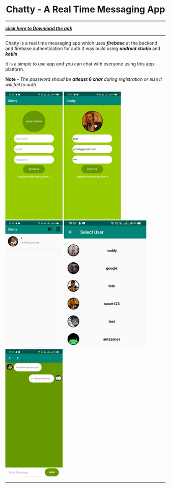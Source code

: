 
<h1 align="center"> Chatty - A Real Time Messaging App</h1>

---------------------------------

[**_click here to Download the apk_**](https://drive.google.com/file/d/17dgOr6_frumLY5yrxKYc6Nqodugt4dW7/view?usp=sharing)

----------------
Chatty is a real time messaging app which uses **_firebase_** at the backend and firebase authentication for auth
It was build using **_android studio_** and **_kotlin_**

It is a simple to use app and you can chat with everyone using this app platform.

**Note** - _The password shoud be **atleast 6 char** during registration or else it will fail to auth_

<img src="https://github.com/androidguy17/Chatty-App/blob/master/images/1.jpeg" height= 400/>  <img src="https://github.com/androidguy17/Chatty-App/blob/master/images/2.jpeg" height= 400/> <img src="https://github.com/androidguy17/Chatty-App/blob/master/images/3.jpeg" height= 400/> <img src="https://github.com/androidguy17/Chatty-App/blob/master/images/4.jpeg" height= 400/> <img src="https://github.com/androidguy17/Chatty-App/blob/master/images/5.jpeg" height= 400/>

---------------
